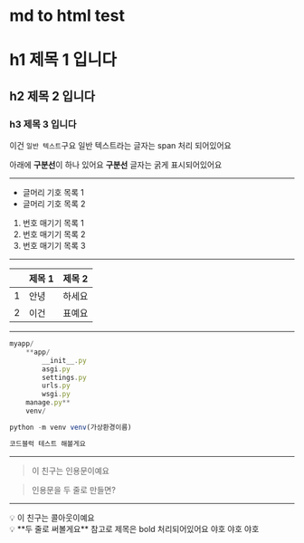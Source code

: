 # md to html test

# h1 제목 1 입니다

## h2 제목 2 입니다

### h3 제목 3 입니다

이건 `일반 텍스트`구요 일반 텍스트라는 글자는 span 처리 되어있어요

아래에 **구분선**이 하나 있어요 **구분선** 글자는 굵게 표시되어있어요

---

- 글머리 기호 목록 1
- 글머리 기호 목록 2

1. 번호 매기기 목록 1
2. 번호 매기기 목록 2
3. 번호 매기기 목록 3

---

|     | 제목 1 | 제목 2 |
| --- | ------ | ------ |
| 1   | 안녕   | 하세요 |
| 2   | 이건   | 표예요 |

---

```jsx
myapp/
    **app/
        __init__.py
        asgi.py
        settings.py
        urls.py
        wsgi.py
    manage.py**
    venv/
```

```jsx
python -m venv venv(가상환경이름)
```

```jsx
코드블럭 테스트 해볼게요
```

---

> 이 친구는 인용문이예요

> 인용문을
> 두 줄로 만들면?

---

<aside>
💡 이 친구는 콜아웃이예요

</aside>

<aside>
💡 **두 줄로 써볼게요**
참고로 제목은 bold 처리되어있어요
야호 야호 야호

</aside>
